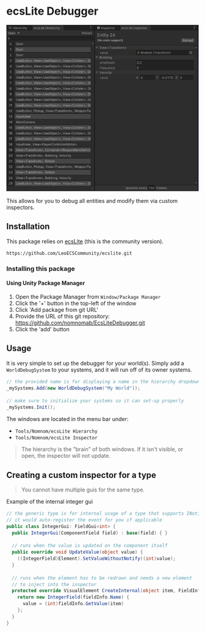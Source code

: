 # ecsLite Debugger

![Preview Image](~Images/preview.png)

This allows for you to debug all entities and modify them via custom inspectors.

## Installation
This package relies on [ecsLite](https://github.com/LeoECSCommunity/ecslite) (this is the community version).

```
https://github.com/LeoECSCommunity/ecslite.git
```

### Installing this package

#### Using Unity Package Manager
1. Open the Package Manager from `Window/Package Manager`
2. Click the '+' button in the top-left of the window
3. Click 'Add package from git URL'
4. Provide the URL of this git repository: https://github.com/nomnomab/EcsLiteDebugger.git
5. Click the 'add' button

## Usage
It is very simple to set up the debugger for your world(s). Simply add a `WorldDebugSystem` to your systems, and it will run off of its owner systems.
```csharp
// the provided name is for displaying a name in the hierarchy dropdown menu
_mySystems.Add(new WorldDebugSystem("My World"));

// make sure to initialize your systems so it can set-up properly
_mySystems.Init();
```

The windows are located in the menu bar under:
- `Tools/Nomnom/ecsLite Hierarchy`
- `Tools/Nomnom/ecsLite Inspector`
> The hierarchy is the "brain" of both windows. If it isn't visible, or open, the inspector will not update.

## Creating a custom inspector for a type
> You cannot have multiple guis for the same type.

Example of the internal integer gui
```csharp
// the generic type is for internal usage of a type that supports INotifyValueChanged<T>
// it would auto-register the event for you if applicable
public class IntegerGui: FieldGui<int> {
  public IntegerGui(ComponentField field) : base(field) { }

  // runs when the value is updated on the component itself
  public override void UpdateValue(object value) {
    ((IntegerField)Element).SetValueWithoutNotify((int)value);
  }
  
  // runs when the element has to be redrawn and needs a new element
  // to inject into the inspector
  protected override VisualElement CreateInternal(object item, FieldInfo fieldInfo) {
    return new IntegerField(fieldInfo.Name) {
      value = (int)fieldInfo.GetValue(item)
    };
  }
}
```